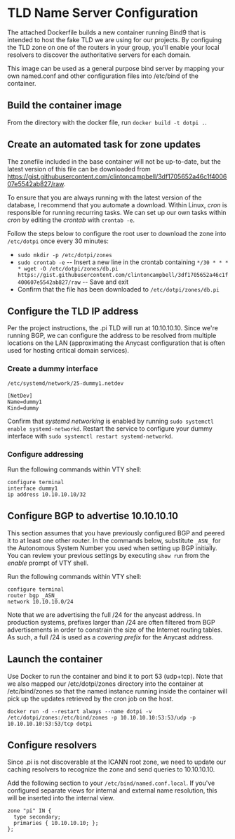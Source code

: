 # TLD Name Server Configuration
The attached Dockerfile builds a new container running Bind9 that is intended to host the fake TLD we are using for our projects. By configuing the TLD zone on one of the routers in your group, you'll enable your local resolvers to discover the authoritative servers for each domain.

This image can be used as a general purpose bind server by mapping your own named.conf and other configuration files into /etc/bind of the container.

## Build the container image
From the directory with the docker file, run `docker build -t dotpi .`.

## Create an automated task for zone updates
The zonefile included in the base container will not be up-to-date, but the latest version of this file can be downloaded from https://gist.githubusercontent.com/clintoncampbell/3df1705652a46c1f400607e5542ab827/raw.

To ensure that you are always running with the latest version of the database, I recommend that you automate a download. Within Linux, _cron_ is responsible for running recurring tasks. We can set up our own tasks within _cron_ by editing the _crontab_ with `crontab -e`. 

Follow the steps below to configure the root user to download the zone into `/etc/dotpi` once every 30 minutes:

- `sudo mkdir -p /etc/dotpi/zones`
- `sudo crontab -e`
-- Insert a new line in the crontab containing `*/30 * * * * wget -O /etc/dotpi/zones/db.pi https://gist.githubusercontent.com/clintoncampbell/3df1705652a46c1f400607e5542ab827/raw`
-- Save and exit
- Confirm that the file has been downloaded to `/etc/dotpi/zones/db.pi`

## Configure the TLD IP address
Per the project instructions, the .pi TLD will run at 10.10.10.10. Since we're running BGP, we can configure the address to be resolved from multiple locations on the LAN (approximating the Anycast configuration that is often used for hosting critical domain services).

### Create a dummy interface
`/etc/systemd/network/25-dummy1.netdev`
```
[NetDev]
Name=dummy1
Kind=dummy
```
Confirm that _systemd networking_ is enabled by running `sudo systemctl enable systemd-networkd`. Restart the service to configure your dummy interface with `sudo systemctl restart systemd-networkd`.

### Configure addressing
Run the following commands within VTY shell:
```
configure terminal
interface dummy1
ip address 10.10.10.10/32
```

## Configure BGP to advertise 10.10.10.10
This section assumes that you have previously configured BGP and peered it to at least one other router. In the commands below, substitute `_ASN_` for the Autonomous System Number you used when setting up BGP initially. You can review your previous settings by executing `show run` from the _enable_ prompt of VTY shell.

Run the following commands within VTY shell:
```
configure terminal
router bgp _ASN_
network 10.10.10.0/24
```

Note that we are advertising the full /24 for the anycast address. In production systems, prefixes larger than /24 are often filtered from BGP advertisements in order to constrain the size of the Internet routing tables. As such, a full /24 is used as a _covering prefix_ for the Anycast address.

## Launch the container
Use Docker to run the container and bind it to port 53 (udp+tcp). Note that we also mapped our /etc/dotpi/zones directory into the container at /etc/bind/zones so that the named instance running inside the container will pick up the updates retrieved by the cron job on the host.

`docker run -d --restart always --name dotpi -v /etc/dotpi/zones:/etc/bind/zones -p 10.10.10.10:53:53/udp -p 10.10.10.10:53:53/tcp dotpi`

## Configure resolvers
Since .pi is not discoverable at the ICANN root zone, we need to update our caching resolvers to recognize the zone and send queries to 10.10.10.10.

Add the following section to your `/etc/bind/named.conf.local`. If you've configured separate views for internal and external name resolution, this will be inserted into the internal view.

```
zone "pi" IN {
  type secondary;
  primaries { 10.10.10.10; };
};
```
